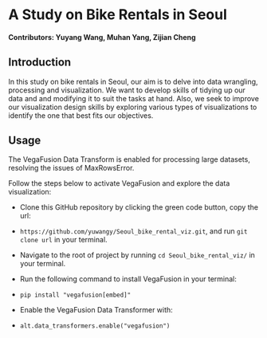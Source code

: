 # A Study on Bike Rentals in Seoul

#### Contributors: Yuyang Wang, Muhan Yang, Zijian Cheng

## Introduction
In this study on bike rentals in Seoul, our aim is to delve into data wrangling, processing and visualization. We want to develop skills of tidying up our data and and modifying it to suit the tasks at hand. Also, we seek to improve our visualization design skills by exploring various types of visualizations to identify the one that best fits our objectives.

## Usage
The VegaFusion Data Transform is enabled for processing large datasets, resolving the issues of MaxRowsError.

Follow the steps below to activate VegaFusion and explore the data visualization:

* Clone this GitHub repository by clicking the green code button, copy the url: 
* ``` https://github.com/yuwangy/Seoul_bike_rental_viz.git ```, and run `git clone url` in your terminal.

* Navigate to the root of project by running `cd Seoul_bike_rental_viz/` in your terminal.

* Run the following command to install VegaFusion in your terminal:
* ``` pip install "vegafusion[embed]" ```
* Enable the VegaFusion Data Transformer with:
* ``` alt.data_transformers.enable("vegafusion") ```
  

